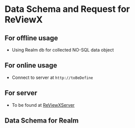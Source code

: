 # Data Schema and Request for ReViewX

## For offline usage
- Using Realm db for collected NO-SQL data object

## For online usage
- Connect to server at `http://toBeDefine`

## For server
- To be found at [ReViewXServer](https://github.com/chutipon29301/ReViewXServer)

## Data Schema for Realm